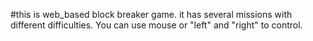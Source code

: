 #this is web_based block breaker game. it has several missions with different difficulties. 
You can use mouse or "left" and "right" to control.
